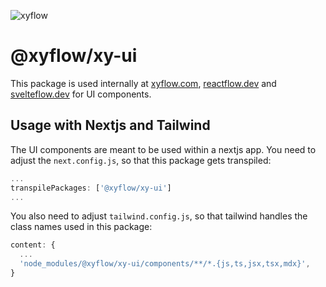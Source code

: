 ![xyflow](https://github.com/xyflow/web/assets/2857535/36a86114-e925-4669-a2dd-d0ae35cce76d)

# @xyflow/xy-ui

This package is used internally at [xyflow.com](https://xyflow.com), [reactflow.dev](https://reactflow.dev) and [svelteflow.dev](https://svelteflow.dev) for UI components.

## Usage with Nextjs and Tailwind

The UI components are meant to be used within a nextjs app. You need to adjust the `next.config.js`, so that this package gets transpiled:

```js
...
transpilePackages: ['@xyflow/xy-ui']
...
```

You also need to adjust `tailwind.config.js`, so that tailwind handles the class names used in this package:

```js
content: {
  ...
  'node_modules/@xyflow/xy-ui/components/**/*.{js,ts,jsx,tsx,mdx}',
}
```
